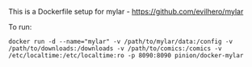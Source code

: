 This is a Dockerfile setup for mylar - https://github.com/evilhero/mylar

To run:

```
docker run -d --name="mylar" -v /path/to/mylar/data:/config -v /path/to/downloads:/downloads -v /path/to/comics:/comics -v /etc/localtime:/etc/localtime:ro -p 8090:8090 pinion/docker-mylar
```